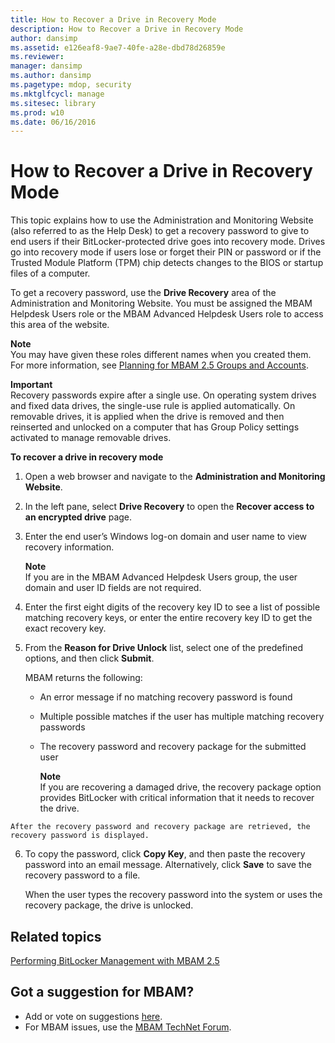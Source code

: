 ```yaml
---
title: How to Recover a Drive in Recovery Mode
description: How to Recover a Drive in Recovery Mode
author: dansimp
ms.assetid: e126eaf8-9ae7-40fe-a28e-dbd78d26859e
ms.reviewer: 
manager: dansimp
ms.author: dansimp
ms.pagetype: mdop, security
ms.mktglfcycl: manage
ms.sitesec: library
ms.prod: w10
ms.date: 06/16/2016
---
```



# How to Recover a Drive in Recovery Mode


This topic explains how to use the Administration and Monitoring Website (also referred to as the Help Desk) to get a recovery password to give to end users if their BitLocker-protected drive goes into recovery mode. Drives go into recovery mode if users lose or forget their PIN or password or if the Trusted Module Platform (TPM) chip detects changes to the BIOS or startup files of a computer.

To get a recovery password, use the **Drive Recovery** area of the Administration and Monitoring Website. You must be assigned the MBAM Helpdesk Users role or the MBAM Advanced Helpdesk Users role to access this area of the website.

**Note**  
You may have given these roles different names when you created them. For more information, see [Planning for MBAM 2.5 Groups and Accounts](planning-for-mbam-25-groups-and-accounts.md#bkmk-helpdesk-roles).



**Important**  
Recovery passwords expire after a single use. On operating system drives and fixed data drives, the single-use rule is applied automatically. On removable drives, it is applied when the drive is removed and then reinserted and unlocked on a computer that has Group Policy settings activated to manage removable drives.



**To recover a drive in recovery mode**

1.  Open a web browser and navigate to the **Administration and Monitoring Website**.

2.  In the left pane, select **Drive Recovery** to open the **Recover access to an encrypted drive** page.

3.  Enter the end user’s Windows log-on domain and user name to view recovery information.

    **Note**  
    If you are in the MBAM Advanced Helpdesk Users group, the user domain and user ID fields are not required.



4.  Enter the first eight digits of the recovery key ID to see a list of possible matching recovery keys, or enter the entire recovery key ID to get the exact recovery key.

5.  From the **Reason for Drive Unlock** list, select one of the predefined options, and then click **Submit**.

    MBAM returns the following:

    -   An error message if no matching recovery password is found

    -   Multiple possible matches if the user has multiple matching recovery passwords

    -   The recovery password and recovery package for the submitted user

        **Note**  
        If you are recovering a damaged drive, the recovery package option provides BitLocker with critical information that it needs to recover the drive.



~~~
After the recovery password and recovery package are retrieved, the recovery password is displayed.
~~~

6. To copy the password, click **Copy Key**, and then paste the recovery password into an email message. Alternatively, click **Save** to save the recovery password to a file.

   When the user types the recovery password into the system or uses the recovery package, the drive is unlocked.



## Related topics


[Performing BitLocker Management with MBAM 2.5](performing-bitlocker-management-with-mbam-25.md)



## Got a suggestion for MBAM?
- Add or vote on suggestions [here](http://mbam.uservoice.com/forums/268571-microsoft-bitlocker-administration-and-monitoring). 
- For MBAM issues, use the [MBAM TechNet Forum](https://social.technet.microsoft.com/Forums/home?forum=mdopmbam). 





